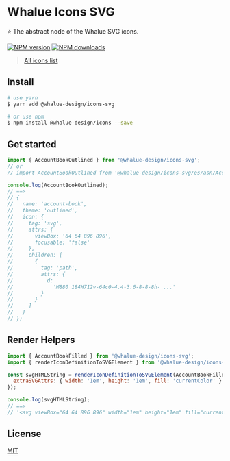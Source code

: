 # Whalue Icons SVG

⭐ The abstract node of the Whalue SVG icons.

[![NPM version](https://img.shields.io/npm/v/@whalue-design/icons-svg.svg?style=flat)](https://npmjs.org/package/@whalue-design/icons-svg)
[![NPM downloads](http://img.shields.io/npm/dm/@whalue-design/icons-svg.svg?style=flat)](https://npmjs.org/package/@whalue-design/icons-svg)

> [All icons list](./EXAMPLE.md)

## Install

```bash
# use yarn
$ yarn add @whalue-design/icons-svg

# or use npm
$ npm install @whalue-design/icons --save
```

## Get started

```js
import { AccountBookOutlined } from '@whalue-design/icons-svg';
// or
// import AccountBookOutlined from '@whalue-design/icons-svg/es/asn/AccountBookOutlined';

console.log(AccountBookOutlined);
// ==>
// {
//   name: 'account-book',
//   theme: 'outlined',
//   icon: {
//     tag: 'svg',
//     attrs: {
//       viewBox: '64 64 896 896',
//       focusable: 'false'
//     },
//     children: [
//       {
//         tag: 'path',
//         attrs: {
//           d:
//             'M880 184H712v-64c0-4.4-3.6-8-8-8h- ...'
//         }
//       }
//     ]
//   }
// };
```

## Render Helpers

```js
import { AccountBookFilled } from '@whalue-design/icons-svg';
import { renderIconDefinitionToSVGElement } from '@whalue-design/icons-svg/es/helpers';

const svgHTMLString = renderIconDefinitionToSVGElement(AccountBookFilled, {
  extraSVGAttrs: { width: '1em', height: '1em', fill: 'currentColor' }
});

console.log(svgHTMLString);
// ==>
// '<svg viewBox="64 64 896 896" width="1em" height="1em" fill="currentColor"><path d="M880 184H712v-64c0-4.4-3.6-8-8-8h-56c-4.4 0-8 3.6-8 8v64H384v-64c0-4.4-3.6-8-8-8h-56c-4.4 0-8 3.6-8 8v64H144c-17.7 0-32 14.3-32 32v664c0 17.7 14.3 32 32 32h736c17.7 0 32-14.3 32-32V216c0-17.7-14.3-32-32-32zM648.3 426.8l-87.7 161.1h45.7c5.5 0 10 4.5 10 10v21.3c0 5.5-4.5 10-10 10h-63.4v29.7h63.4c5.5 0 10 4.5 10 10v21.3c0 5.5-4.5 10-10 10h-63.4V752c0 5.5-4.5 10-10 10h-41.3c-5.5 0-10-4.5-10-10v-51.8h-63.1c-5.5 0-10-4.5-10-10v-21.3c0-5.5 4.5-10 10-10h63.1v-29.7h-63.1c-5.5 0-10-4.5-10-10v-21.3c0-5.5 4.5-10 10-10h45.2l-88-161.1c-2.6-4.8-.9-10.9 4-13.6 1.5-.8 3.1-1.2 4.8-1.2h46c3.8 0 7.2 2.1 8.9 5.5l72.9 144.3 73.2-144.3a10 10 0 0 1 8.9-5.5h45c5.5 0 10 4.5 10 10 .1 1.7-.3 3.3-1.1 4.8z" /></svg>'
```

## License

[MIT](./LICENSE)
